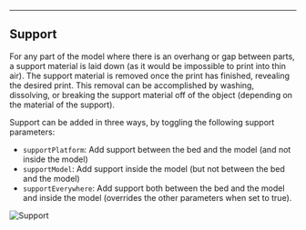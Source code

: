 ---
## Support
For any part of the model where there is an overhang or gap between parts, a support material is laid down (as it would be impossible to print into thin air). The support material is removed once the print has finished, revealing the desired print. This removal can be accomplished by washing, dissolving, or breaking the support material off of the object (depending on the material of the support).

Support can be added in three ways, by toggling the following support parameters:
- `supportPlatform`: Add support between the bed and the model (and not inside the model)
- `supportModel`: Add support inside the model (but not between the bed and the model)
- `supportEverywhere`: Add support both between the bed and the model and inside the model (overrides the other parameters when set to true).

![Support](https://raw.githubusercontent.com/PRINTR3D/documentation/master/katana/img/Support.JPG)
